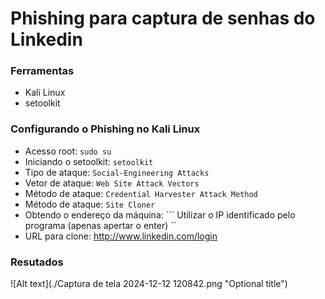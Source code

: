 # Phishing para captura de senhas do Linkedin

### Ferramentas

- Kali Linux
- setoolkit

### Configurando o Phishing no Kali Linux

- Acesso root: ``` sudo su ```
- Iniciando o setoolkit: ``` setoolkit ```
- Tipo de ataque: ``` Social-Engineering Attacks ```
- Vetor de ataque: ``` Web Site Attack Vectors ```
- Método de ataque: ```Credential Harvester Attack Method ```
- Método de ataque: ``` Site Cloner ```
- Obtendo o endereço da máquina: ``` Utilizar o IP identificado pelo programa (apenas apertar o enter) ``
- URL para clone: http://www.linkedin.com/login

### Resutados

![Alt text](./Captura de tela 2024-12-12 120842.png "Optional title")
